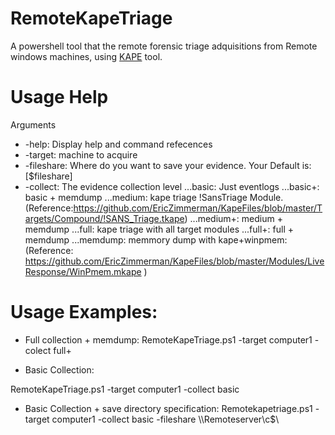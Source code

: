 # RemoteKapeTriage
A powershell tool that the remote forensic triage adquisitions from Remote windows machines, using [KAPE](https://www.kroll.com/en/insights/publications/cyber/kroll-artifact-parser-extractor-kape) tool.


# Usage Help
Arguments
* -help: Display help and command refecences
* -target: machine to acquire
* -fileshare: Where do you want to save your evidence. Your Default is: [$fileshare]
* -collect: The evidence collection level 
...basic: Just eventlogs
...basic+: basic + memdump
...medium: kape triage !SansTriage Module. (Reference:https://github.com/EricZimmerman/KapeFiles/blob/master/Targets/Compound/!SANS_Triage.tkape)
...medium+: medium + memdump
...full: kape triage with all target modules
...full+: full + memdump
...memdump: memmory dump with kape+winpmem: (Reference: https://github.com/EricZimmerman/KapeFiles/blob/master/Modules/LiveResponse/WinPmem.mkape )

# Usage Examples:

* Full collection + memdump:
RemoteKapeTriage.ps1 -target computer1 -colect full+ 

* Basic Collection:

RemoteKapeTriage.ps1 -target computer1 -collect basic 

* Basic Collection + save directory specification:
Remotekapetriage.ps1 -target computer1 -collect basic -fileshare \\\Remoteserver\c$\ 
